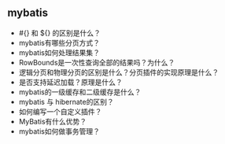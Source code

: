 ## mybatis

- #{} 和 ${} 的区别是什么？
- mybatis有哪些分页方式？
- mybatis如何处理结果集？
- RowBounds是一次性查询全部的结果吗？为什么？
- 逻辑分页和物理分页的区别是什么？分页插件的实现原理是什么？
- 是否支持延迟加载？原理是什么？
- mybatis的一级缓存和二级缓存是什么？
- mybatis 与 hibernate的区别？
- 如何编写一个自定义插件？
- MyBatis有什么优势？
- mybatis如何做事务管理？
